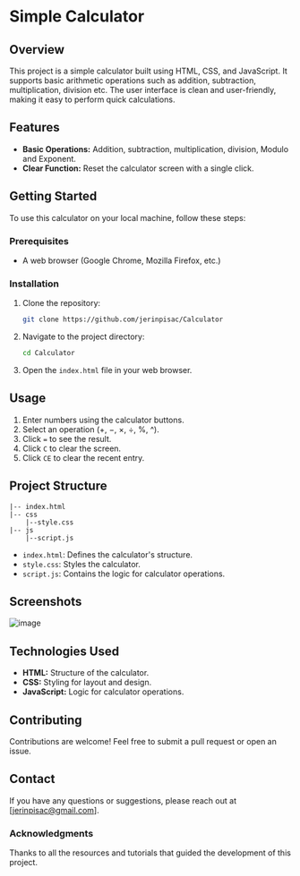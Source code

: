 # Simple Calculator

## Overview
This project is a simple calculator built using HTML, CSS, and JavaScript. It supports basic arithmetic operations such as addition, subtraction, multiplication, division etc. The user interface is clean and user-friendly, making it easy to perform quick calculations.

## Features
- **Basic Operations:** Addition, subtraction, multiplication, division, Modulo and Exponent.
- **Clear Function:** Reset the calculator screen with a single click.

## Getting Started
To use this calculator on your local machine, follow these steps:

### Prerequisites
- A web browser (Google Chrome, Mozilla Firefox, etc.)

### Installation
1. Clone the repository:
   ```bash
   git clone https://github.com/jerinpisac/Calculator
   ```
2. Navigate to the project directory:
   ```bash
   cd Calculator
   ```
3. Open the `index.html` file in your web browser.

## Usage
1. Enter numbers using the calculator buttons.
2. Select an operation (+, −, ×, ÷, %, ^).
3. Click `=` to see the result.
4. Click `C` to clear the screen.
5. Click `CE` to clear the recent entry.

## Project Structure
```
|-- index.html
|-- css
    |--style.css
|-- js
    |--script.js
```
- `index.html`: Defines the calculator's structure.
- `style.css`: Styles the calculator.
- `script.js`: Contains the logic for calculator operations.

## Screenshots
![image](https://github.com/user-attachments/assets/d55c5f61-cdb3-424f-b01f-f6c0aa252ce2)


## Technologies Used
- **HTML:** Structure of the calculator.
- **CSS:** Styling for layout and design.
- **JavaScript:** Logic for calculator operations.

## Contributing
Contributions are welcome! Feel free to submit a pull request or open an issue.

## Contact
If you have any questions or suggestions, please reach out at [jerinpisac@gmail.com].

### Acknowledgments
Thanks to all the resources and tutorials that guided the development of this project.

